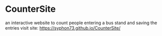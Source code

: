 # CounterSite
 an interactive website to count people entering a bus stand and saving the entries
visit site: https://syphon73.github.io/CounterSite/
